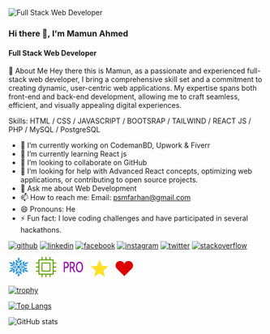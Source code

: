 ![Full Stack Web Developer](https://pbs.twimg.com/profile_banners/1782315215906037760/1730707355/1500x500)

### Hi there 👋, I'm Mamun Ahmed
#### Full Stack Web Developer


🌟 About Me
Hey there this is Mamun, as a passionate and experienced full-stack web developer, I bring a comprehensive skill set and a commitment to creating dynamic, user-centric web applications. My expertise spans both front-end and back-end development, allowing me to craft seamless, efficient, and visually appealing digital experiences.

Skills: HTML / CSS / JAVASCRIPT / BOOTSRAP / TAILWIND / REACT JS / PHP / MySQL / PostgreSQL

- 🔭 I’m currently working on CodemanBD, Upwork & Fiverr 
- 🌱 I’m currently learning React js 
- 👯 I’m looking to collaborate on GitHub 
- 🤔 I’m looking for help with Advanced React concepts, optimizing web applications, or contributing to open source projects. 
- 💬 Ask me about Web Development 
- 📫 How to reach me: Email: psmfarhan@gmail.com 
- 😄 Pronouns: He 
- ⚡ Fun fact: I love coding challenges and have participated in several hackathons. 


[<img src='https://cdn.jsdelivr.net/npm/simple-icons@3.0.1/icons/github.svg' alt='github' height='40'>](https://github.com/Mamunahmedoffical)  [<img src='https://cdn.jsdelivr.net/npm/simple-icons@3.0.1/icons/linkedin.svg' alt='linkedin' height='40'>](https://www.linkedin.com/in/mamun-ahmed-488924335/)  [<img src='https://cdn.jsdelivr.net/npm/simple-icons@3.0.1/icons/facebook.svg' alt='facebook' height='40'>](https://www.facebook.com/Mamunahmedoffical)  [<img src='https://cdn.jsdelivr.net/npm/simple-icons@3.0.1/icons/instagram.svg' alt='instagram' height='40'>](https://www.instagram.com/mamunahmedofficall/)  [<img src='https://cdn.jsdelivr.net/npm/simple-icons@3.0.1/icons/twitter.svg' alt='twitter' height='40'>](https://twitter.com/Mamunahmeds)  [<img src='https://cdn.jsdelivr.net/npm/simple-icons@3.0.1/icons/stackoverflow.svg' alt='stackoverflow' height='40'>](https://stackoverflow.com/users/users/24565182/mamun-ahmed)  

<a href='https://archiveprogram.github.com/'><img src='https://raw.githubusercontent.com/acervenky/animated-github-badges/master/assets/acbadge.gif' width='40' height='40'></a> <a href='https://docs.github.com/en/developers'><img src='https://raw.githubusercontent.com/acervenky/animated-github-badges/master/assets/devbadge.gif' width='40' height='40'></a> <a href='https://github.com/pricing'><img src='https://raw.githubusercontent.com/acervenky/animated-github-badges/master/assets/pro.gif' width='40' height='40'></a> <a href='https://stars.github.com/'><img src='https://raw.githubusercontent.com/acervenky/animated-github-badges/master/assets/starbadge.gif' width='35' height='35'></a> <a href='https://docs.github.com/en/github/supporting-the-open-source-community-with-github-sponsors'><img src='https://raw.githubusercontent.com/acervenky/animated-github-badges/master/assets/sponsorbadge.gif' width='35' height='35'></a> 

[![trophy](https://github-profile-trophy.vercel.app/?username=Mamunahmedoffical)](https://github.com/ryo-ma/github-profile-trophy)

[![Top Langs](https://github-readme-stats.vercel.app/api/top-langs/?username=Mamunahmedoffical)](https://github.com/anuraghazra/github-readme-stats)

![GitHub stats](https://github-readme-stats.vercel.app/api?username=Mamunahmedoffical&show_icons=true&count_private=true)  

